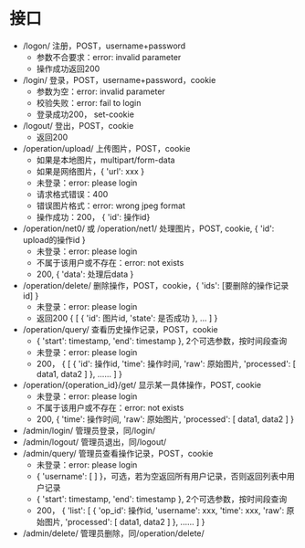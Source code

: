 # 接口

- /logon/ 注册，POST，username+password
  - 参数不合要求：error: invalid parameter
  - 操作成功返回200
- /login/ 登录，POST，username+password，cookie
  - 参数为空：error: invalid parameter
  - 校验失败：error: fail to login
  - 登录成功200， set-cookie
- /logout/ 登出，POST，cookie
  - 返回200
- /operation/upload/ 上传图片，POST，cookie
  - 如果是本地图片，multipart/form-data
  - 如果是网络图片，{ 'url': xxx }
  - 未登录：error: please login
  - 请求格式错误：400
  - 错误图片格式：error: wrong jpeg format
  - 操作成功：200， { 'id': 操作id}
- /operation/net0/ 或 /operation/net1/ 处理图片，POST, cookie, { 'id': upload的操作id }
  - 未登录：error: please login
  - 不属于该用户或不存在：error: not exists
  - 200, { 'data': 处理后data }
- /operation/delete/ 删除操作，POST，cookie，{ 'ids': [要删除的操作记录id] }
  - 未登录：error: please login
  - 返回200 { [ { 'id': 图片id, 'state': 是否成功 }, ... ] }
- /operation/query/ 查看历史操作记录，POST，cookie
  - { 'start': timestamp, 'end': timestamp }, 2个可选参数，按时间段查询
  - 未登录：error: please login
  - 200， { [ { 'id': 操作id, 'time': 操作时间, 'raw': 原始图片, 'processed': [ data1, data2 ] }, ...... ] }
- /operation/{operation_id}/get/ 显示某一具体操作，POST, cookie
  - 未登录：error: please login
  - 不属于该用户或不存在：error: not exists
  - 200, { 'time': 操作时间, 'raw': 原始图片, 'processed': [ data1, data2 ] }
- /admin/login/ 管理员登录，同/login/
- /admin/logout/ 管理员退出，同/logout/
- /admin/query/ 管理员查看操作记录，POST，cookie
  - 未登录：error: please login
  - { 'username': [  ] }，可选，若为空返回所有用户记录，否则返回列表中用户记录
  - { 'start': timestamp, 'end': timestamp }, 2个可选参数，按时间段查询
  - 200， { 'list': [ { 'op_id': 操作id, 'username': xxx, 'time': xxx,  'raw': 原始图片, 'processed': [ data1, data2 ] }, ...... ] }
- /admin/delete/ 管理员删除，同/operation/delete/